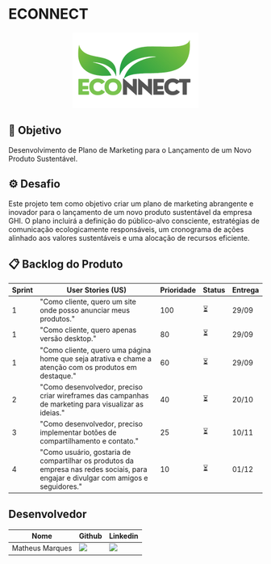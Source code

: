 # ECONNECT

<p align="center">
      <img src="/ECONNECT.png" alt="logo">

<span id="topo">
<p align="center">
  

## 🎯 Objetivo <a id="objetivo"></a>

Desenvolvimento de Plano de Marketing para o Lançamento de um Novo Produto Sustentável.

## ⚙ Desafio <a id="desafio"></a>

Este projeto tem como objetivo criar um plano de marketing abrangente e inovador para o lançamento de um novo produto sustentável da empresa GHI. O plano incluirá a definição do público-alvo consciente, estratégias de comunicação ecologicamente responsáveis, um cronograma de ações alinhado aos valores sustentáveis e uma alocação de recursos eficiente.

## 📋 Backlog do Produto <a id="backlog"></a>
| Sprint | User Stories (US) | Prioridade | Status | Entrega |
|-----|--|---------|-----|------|
|1| "Como cliente, quero um site onde posso anunciar meus produtos." |100|⏳|29/09|
|1|"Como cliente, quero apenas versão desktop."|80|⏳|29/09|
|1|"Como cliente, quero uma página home que seja atrativa e chame a atenção com os produtos em destaque."|60|⏳|29/09|
|2|"Como desenvolvedor, preciso criar wireframes das campanhas de marketing para visualizar as ideias."|40|⏳|20/10|
|3|"Como desenvolvedor, preciso implementar botões de compartilhamento e contato."|25|⏳|10/11|
|4|"Como usuário, gostaria de compartilhar os produtos da empresa nas redes sociais, para engajar e divulgar com amigos e seguidores."|10|⏳|01/12|

## Desenvolvedor <a id="equipe"></a>

| Nome | Github | Linkedin |
| ---- | ------ | -------- | 
| Matheus Marques |<a href="https://github.com/matmarquesx"><img src="https://img.shields.io/badge/GitHub-100000?style=for-the-badge&logo=github&logoColor=white"></a>| <a href="https://www.linkedin.com/in/matmarquesx/"><img src="https://img.shields.io/badge/LinkedIn-0077B5?style=for-the-badge&logo=linkedin&logoColor=white"></a> |


